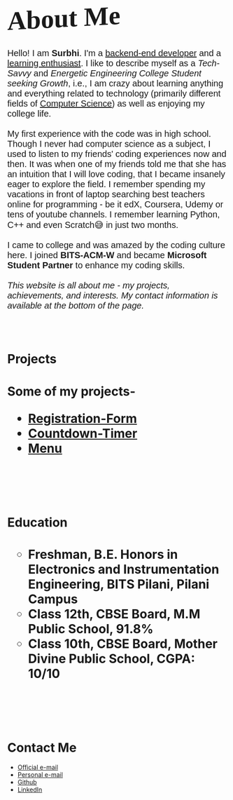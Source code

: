 <body>
<link rel="stylesheet" href="https://cdnjs.cloudflare.com/ajax/libs/animate.css/3.7.0/animate.min.css">
  <h1 style = "font-size: 60px; font-family: didot; transform: skewY(-3deg); class="text animated bounce"}>About Me</h1>
  
   <p style = "font-size: 20px; font-family: helvetica;">Hello! I am <strong>Surbhi</strong>. I'm a <u>backend-end developer</u> and a <u>learning enthusiast</u>. I like to describe myself as a <i>Tech-Savvy</i> and <i>Energetic Engineering College Student seeking Growth</i>, i.e., I am crazy about learning anything and everything related to technology (primarily different fields of <u>Computer Science</u>) as well as enjoying my college life.
<br><br>
My first experience with the code was in high school. Though I never had computer science as a subject, I used to listen to my friends' coding experiences now and then. It was when one of my friends told me that she has an intuition that I will love coding, that I became insanely eager to explore the field. I remember spending my vacations in front of laptop searching best teachers online for programming - be it edX, Coursera, Udemy or tens of youtube channels. I remember learning Python, C++ and even Scratch😅 in just two months. 
<br><br>
  I came to college and was amazed by the coding culture here.  I joined <strong>BITS-ACM-W</strong> and became <strong>Microsoft Student Partner</strong> to enhance my coding skills.
<br><br>
<i>This website is all about me - my projects, achievements, and interests. My contact information is available at the bottom of the page.</i></p>
<br><br>
  <h1>Projects<h1>
  <p>Some of my projects-
    <ul>
      <li>
        <a href="https://github.com/surbhigoel191/Registration-Form">Registration-Form</a>
      </li>  
    <li>
        <a href="https://github.com/surbhigoel191/Countdown-Timer">Countdown-Timer</a>
      </li>  
   <li>
        <a href="https://github.com/surbhigoel191/menu">Menu</a>
      </li>  
  </ul></p>
  <br><br>
  <h1>Education<h1>
     <p><ul type = "circle">
         <li>Freshman, B.E. Honors in Electronics and Instrumentation Engineering, BITS Pilani, Pilani Campus</li>
       <li>Class 12th, CBSE Board, M.M Public School, 91.8%</li>
       <li>Class 10th, CBSE Board, Mother Divine Public School, CGPA: 10/10</li>
    </ul></p>
    <br><br>
    <h1>Contact Me</h1>
  <p><ul>
   <li>
      <a href="f20180424@pilani.bits-pilani.ac.in">Official e-mail</a>
   </li>
   <li>
      <a href="surbhigoel219@gmail.com">Personal e-mail</a>
   </li>
   <li>
      <a href="https://github.com/surbhigoel191">Github</a>
   </li>
   <li>
      <a href="https://linkedin.com/in/surbhi-goel-194846177/">LinkedIn</a>
   </li>
    </ul></p>

</body>
